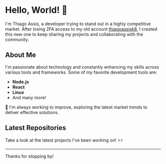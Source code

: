 # Hello, World! 👋

I'm Thiago Assis, a developer trying to stand out in a highly competitive market. After losing 2FA access to my old account [thiagoassisk8](https://github.com/thiagoassisk8), I created this new one to keep sharing my projects and collaborating with the community.

## About Me

I'm passionate about technology and constantly enhancing my skills across various tools and frameworks. Some of my favorite development tools are:

- **Node.js**
- **React**
- **Linux**
- And many more!

💼 I'm always working to improve, exploring the latest market trends to deliver effective solutions.

## Latest Repositories

Take a look at the latest projects I've been working on! ⚡⚡

---

Thanks for stopping by!
